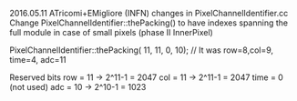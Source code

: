 2016.05.11 ATricomi+EMigliore (INFN) changes in PixelChannelIdentifier.cc 
Change PixelChannelIdentifier::thePacking() to have indexes spanning the full module in case of small pixels (phase II InnerPixel)

PixelChannelIdentifier::thePacking( 11, 11, 0, 10); // It was row=8,col=9, time=4, adc=11

Reserved bits
row = 11 -> 2^11-1 = 2047
col = 11 -> 2^11-1 = 2047
time = 0 (not used)
adc = 10 -> 2^10-1 = 1023

